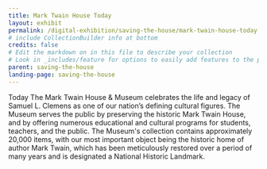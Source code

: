 ```yaml
---
title: Mark Twain House Today
layout: exhibit
permalink: /digital-exhibition/saving-the-house/mark-twain-house-today.html
# include CollectionBuilder info at bottom
credits: false
# Edit the markdown on in this file to describe your collection
# Look in _includes/feature for options to easily add features to the page
parent: saving-the-house
landing-page: saving-the-house
---
```

Today The Mark Twain House & Museum celebrates the life and legacy of Samuel L. Clemens as one of our nation’s defining cultural figures. The Museum serves the public by preserving the historic Mark Twain House, and by offering numerous educational and cultural programs for students, teachers, and the public. The Museum's collection contains approximately 20,000 items, with our most important object being the historic home of author Mark Twain, which has been meticulously restored over a period of many years and is designated a National Historic Landmark.